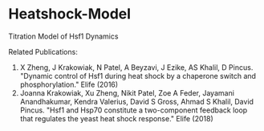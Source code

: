 # Heatshock-Model
Titration Model of Hsf1 Dynamics

Related Publications:
1) X Zheng, J Krakowiak, N Patel, A Beyzavi, J Ezike, AS Khalil, D Pincus. "Dynamic control of Hsf1 during heat shock by a chaperone switch and phosphorylation." Elife (2016)
2) Joanna Krakowiak, Xu Zheng, Nikit Patel, Zoe A Feder, Jayamani Anandhakumar, Kendra Valerius, David S Gross, Ahmad S Khalil, David Pincus. "Hsf1 and Hsp70 constitute a two-component feedback loop that regulates the yeast heat shock response." Elife (2018)
